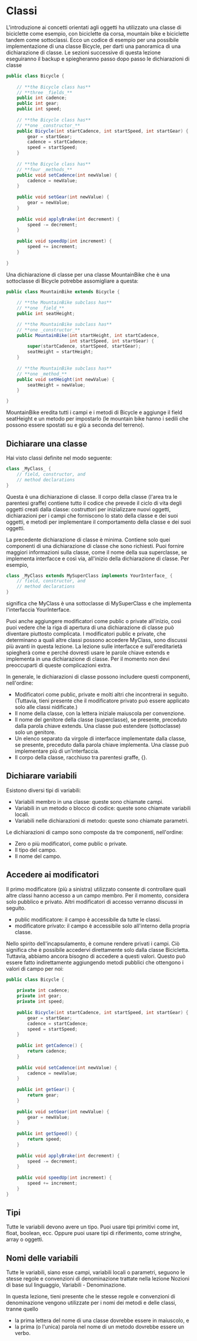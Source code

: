 # Classi
L'introduzione ai concetti orientati agli oggetti ha utilizzato una classe di biciclette come esempio, con biciclette da corsa, mountain bike e biciclette tandem come sottoclassi. Ecco un codice di esempio per una possibile implementazione di una classe Bicycle, per darti una panoramica di una dichiarazione di classe. Le sezioni successive di questa lezione eseguiranno il backup e spiegheranno passo dopo passo le dichiarazioni di classe

```java
public class Bicycle {
        
    // **the Bicycle class has**
    // **three _fields_**
    public int cadence;
    public int gear;
    public int speed;
        
    // **the Bicycle class has**
    // **one _constructor_**
    public Bicycle(int startCadence, int startSpeed, int startGear) {
        gear = startGear;
        cadence = startCadence;
        speed = startSpeed;
    }
        
    // **the Bicycle class has**
    // **four _methods_**
    public void setCadence(int newValue) {
        cadence = newValue;
    }
        
    public void setGear(int newValue) {
        gear = newValue;
    }
        
    public void applyBrake(int decrement) {
        speed -= decrement;
    }
        
    public void speedUp(int increment) {
        speed += increment;
    }
        
}
```
Una dichiarazione di classe per una classe MountainBike che è una sottoclasse di Bicycle potrebbe assomigliare a questa:
```java
public class MountainBike extends Bicycle {
        
    // **the MountainBike subclass has**
    // **one _field_**
    public int seatHeight;

    // **the MountainBike subclass has**
    // **one _constructor_**
    public MountainBike(int startHeight, int startCadence,
                        int startSpeed, int startGear) {
        super(startCadence, startSpeed, startGear);
        seatHeight = startHeight;
    }   
        
    // **the MountainBike subclass has**
    // **one _method_**
    public void setHeight(int newValue) {
        seatHeight = newValue;
    }   

}
```
MountainBike eredita tutti i campi e i metodi di Bicycle e aggiunge il field seatHeight e un metodo per impostarlo (le mountain bike hanno i sedili che possono essere spostati su e giù a seconda del terreno).

## Dichiarare una classe

Hai visto classi definite nel modo seguente:
```java
class _MyClass_ {
    // field, constructor, and 
    // method declarations
}
```

Questa è una dichiarazione di classe. Il corpo della classe (l'area tra le parentesi graffe) contiene tutto il codice che prevede il ciclo di vita degli oggetti creati dalla classe: costruttori per inizializzare nuovi oggetti, dichiarazioni per i campi che forniscono lo stato della classe e dei suoi oggetti, e metodi per implementare il comportamento della classe e dei suoi oggetti.

La precedente dichiarazione di classe è minima. Contiene solo quei componenti di una dichiarazione di classe che sono richiesti. Puoi fornire maggiori informazioni sulla classe, come il nome della sua superclasse, se implementa interfacce e così via, all'inizio della dichiarazione di classe. Per esempio,
```java
class _MyClass extends MySuperClass implements YourInterface_ {
    // field, constructor, and
    // method declarations
}
```

significa che MyClass è una sottoclasse di MySuperClass e che implementa l'interfaccia YourInterface.

Puoi anche aggiungere modificatori come public o private all'inizio, così puoi vedere che la riga di apertura di una dichiarazione di classe può diventare piuttosto complicata. I modificatori public e private, che determinano a quali altre classi possono accedere MyClass, sono discussi più avanti in questa lezione. La lezione sulle interfacce e sull'ereditarietà spiegherà come e perché dovresti usare le parole chiave extends e implementa in una dichiarazione di classe. Per il momento non devi preoccuparti di queste complicazioni extra.

In generale, le dichiarazioni di classe possono includere questi componenti, nell'ordine:
- Modificatori come public, private e molti altri che incontrerai in seguito. (Tuttavia, tieni presente che il modificatore privato può essere applicato solo alle classi nidificate.)
- Il nome della classe, con la lettera iniziale maiuscola per convenzione.
- Il nome del genitore della classe (superclasse), se presente, preceduto dalla parola chiave extends. Una classe può estendere (sottoclasse) solo un genitore.
- Un elenco separato da virgole di interfacce implementate dalla classe, se presente, preceduto dalla parola chiave implementa. Una classe può implementare più di un'interfaccia.
- Il corpo della classe, racchiuso tra parentesi graffe, {}.

## Dichiarare variabili
Esistono diversi tipi di variabili:
- Variabili membro in una classe: queste sono chiamate campi.
- Variabili in un metodo o blocco di codice: queste sono chiamate variabili locali.
- Variabili nelle dichiarazioni di metodo: queste sono chiamate parametri.

Le dichiarazioni di campo sono composte da tre componenti, nell'ordine:
- Zero o più modificatori, come public o private.
- Il tipo del campo.
- Il nome del campo.

## Accedere ai modificatori

Il primo modificatore (più a sinistra) utilizzato consente di controllare quali altre classi hanno accesso a un campo membro. Per il momento, considera solo pubblico e privato. Altri modificatori di accesso verranno discussi in seguito.
- public modificatore: il campo è accessibile da tutte le classi.
- modificatore privato: il campo è accessibile solo all'interno della propria classe.

Nello spirito dell'incapsulamento, è comune rendere privati i campi. Ciò significa che è possibile accedervi direttamente solo dalla classe Bicicletta. Tuttavia, abbiamo ancora bisogno di accedere a questi valori. Questo può essere fatto indirettamente aggiungendo metodi pubblici che ottengono i valori di campo per noi:

```java
public class Bicycle {
        
    private int cadence;
    private int gear;
    private int speed;
        
    public Bicycle(int startCadence, int startSpeed, int startGear) {
        gear = startGear;
        cadence = startCadence;
        speed = startSpeed;
    }
        
    public int getCadence() {
        return cadence;
    }
        
    public void setCadence(int newValue) {
        cadence = newValue;
    }
        
    public int getGear() {
        return gear;
    }
        
    public void setGear(int newValue) {
        gear = newValue;
    }
        
    public int getSpeed() {
        return speed;
    }
        
    public void applyBrake(int decrement) {
        speed -= decrement;
    }
        
    public void speedUp(int increment) {
        speed += increment;
    }
}
```

## Tipi
Tutte le variabili devono avere un tipo. Puoi usare tipi primitivi come int, float, boolean, ecc. Oppure puoi usare tipi di riferimento, come stringhe, array o oggetti.
## Nomi delle variabili
Tutte le variabili, siano esse campi, variabili locali o parametri, seguono le stesse regole e convenzioni di denominazione trattate nella lezione Nozioni di base sul linguaggio, Variabili - Denominazione.

In questa lezione, tieni presente che le stesse regole e convenzioni di denominazione vengono utilizzate per i nomi dei metodi e delle classi, tranne quello
- la prima lettera del nome di una classe dovrebbe essere in maiuscolo, e
- la prima (o l'unica) parola nel nome di un metodo dovrebbe essere un verbo.


